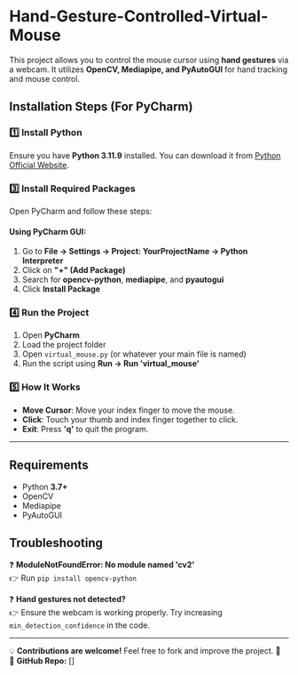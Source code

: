 # Hand-Gesture-Controlled-Virtual-Mouse

 
This project allows you to control the mouse cursor using **hand gestures** via a webcam. It utilizes **OpenCV, Mediapipe, and PyAutoGUI** for hand tracking and mouse control.  



## **Installation Steps (For PyCharm)**
### **1️⃣ Install Python**  
Ensure you have **Python 3.11.9** installed. You can download it from [Python Official Website](https://www.python.org/downloads/).  



### **3️⃣ Install Required Packages**  
Open PyCharm and follow these steps:  


#### **Using PyCharm GUI:**  
1. Go to **File → Settings → Project: YourProjectName → Python Interpreter**  
2. Click on **"+" (Add Package)**  
3. Search for **opencv-python**, **mediapipe**, and **pyautogui**  
4. Click **Install Package**  

### **4️⃣ Run the Project**  
1. Open **PyCharm**  
2. Load the project folder  
3. Open `virtual_mouse.py` (or whatever your main file is named)  
4. Run the script using **Run → Run 'virtual_mouse'**  

### **5️⃣ How It Works**  
- **Move Cursor**: Move your index finger to move the mouse.  
- **Click**: Touch your thumb and index finger together to click.  
- **Exit**: Press **'q'** to quit the program.  

---

## **Requirements**
- Python **3.7+**  
- OpenCV  
- Mediapipe  
- PyAutoGUI  
 

## **Troubleshooting**
❓ **ModuleNotFoundError: No module named 'cv2'**  
👉 Run `pip install opencv-python`  

❓ **Hand gestures not detected?**  
👉 Ensure the webcam is working properly. Try increasing `min_detection_confidence` in the code.  

---

💡 **Contributions are welcome!** Feel free to fork and improve the project. 🚀  
🔗 **GitHub Repo:** []  

